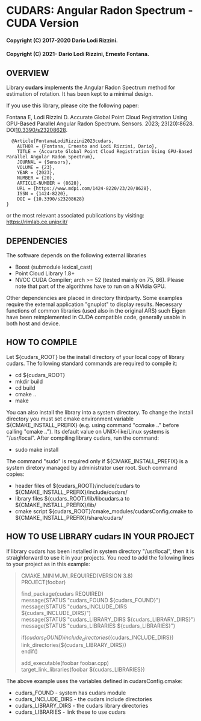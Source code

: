 # CUDARS: Angular Radon Spectrum - CUDA Version
#### Copyright (C) 2017-2020 Dario Lodi Rizzini.
#### Copyright (C) 2021- Dario Lodi Rizzini, Ernesto Fontana.


OVERVIEW
-------------------------------------------------

Library **cudars** implements the Angular Radon Spectrum method 
for estimation of rotation. 
It has been kept to a minimal design. 

If you use this library, please cite the following paper: 

Fontana E, Lodi Rizzini D. 
Accurate Global Point Cloud Registration Using GPU-Based Parallel Angular Radon Spectrum. 
Sensors. 2023; 23(20):8628. DOI[10.3390/s23208628](https://doi.org/10.3390/s23208628).

````
  @Article{FontanaLodiRizzini2023cudars,
	AUTHOR = {Fontana, Ernesto and Lodi Rizzini, Dario},
	TITLE = {Accurate Global Point Cloud Registration Using GPU-Based Parallel Angular Radon Spectrum},
	JOURNAL = {Sensors},
	VOLUME = {23},
	YEAR = {2023},
	NUMBER = {20},
	ARTICLE-NUMBER = {8628},
	URL = {https://www.mdpi.com/1424-8220/23/20/8628},
	ISSN = {1424-8220},
	DOI = {10.3390/s23208628}
}
````

or the most relevant associated publications by visiting: 
https://rimlab.ce.unipr.it/


DEPENDENCIES
-------------------------------------------------

The software depends on the following external libraries

- Boost (submodule lexical_cast)
- Point Cloud Library 1.8+
- NVCC CUDA Compiler; arch >= 52 (tested mainly on 75, 86). 
Please note that part of the algorithms have to run on a NVidia GPU.

Other dependencies are placed in directory thirdparty. 
Some examples require the external application "gnuplot" to display 
results. 
Necessary functions of common libraries (used also in the original ARS) 
such Eigen have been reimplemented in CUDA compatible code, generally
usable in both host and device.


HOW TO COMPILE
-------------------------------------------------

Let ${cudars_ROOT} be the install directory of your local copy 
of library cudars. 
The following standard commands are required to compile it:

-  cd ${cudars_ROOT}
-  mkdir build
-  cd build
-  cmake ..
-  make

You can also install the library into a system directory. 
To change the install directory you must set cmake environment
variable ${CMAKE_INSTALL_PREFIX} (e.g. using command "ccmake .."
before calling "cmake .."). 
Its default value on UNIX-like/Linux systems is "/usr/local".
After compiling library cudars, run the command:

-  sudo make install

The command "sudo" is required only if ${CMAKE_INSTALL_PREFIX} 
is a system diretory managed by administrator user root.
Such command copies:
- header files of ${cudars_ROOT}/include/cudars to
   ${CMAKE_INSTALL_PREFIX}/include/cudars/
- library files ${cudars_ROOT}/lib/libcudars.a to
   ${CMAKE_INSTALL_PREFIX}/lib/
- cmake script ${cudars_ROOT}/cmake_modules/cudarsConfig.cmake to
   ${CMAKE_INSTALL_PREFIX}/share/cudars/


HOW TO USE LIBRARY cudars IN YOUR PROJECT
-------------------------------------------------

If library cudars has been installed in system directory "/usr/local",
then it is straighforward to use it in your projects.
You need to add the following lines to your project as in this example:


> CMAKE_MINIMUM_REQUIRED(VERSION 3.8)  
> PROJECT(foobar)  
> 
> find_package(cudars REQUIRED)  
> message(STATUS "cudars_FOUND ${cudars_FOUND}")  
> message(STATUS "cudars_INCLUDE_DIRS ${cudars_INCLUDE_DIRS}")  
> message(STATUS "cudars_LIBRARY_DIRS ${cudars_LIBRARY_DIRS}")  
> message(STATUS "cudars_LIBRARIES ${cudars_LIBRARIES}")  
>  
> if(${cudars_FOUND})   
>   include_directories(${cudars_INCLUDE_DIRS})  
>   link_directories(${cudars_LIBRARY_DIRS})  
> endif()  
> 
> add_executable(foobar foobar.cpp)  
> target_link_libraries(foobar ${cudars_LIBRARIES})  

The above example uses the variables defined in cudarsConfig.cmake:

-  cudars_FOUND - system has cudars module
-  cudars_INCLUDE_DIRS - the cudars include directories
-  cudars_LIBRARY_DIRS - the cudars library directories
-  cudars_LIBRARIES - link these to use cudars


